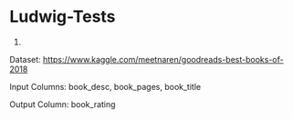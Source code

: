 # Ludwig-Tests

1. 
Dataset: https://www.kaggle.com/meetnaren/goodreads-best-books-of-2018

Input Columns: book_desc, book_pages, book_title

Output Column: book_rating
